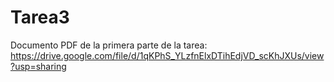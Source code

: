 # Tarea3
Documento PDF de la primera parte de la tarea:
https://drive.google.com/file/d/1qKPhS_YLzfnElxDTihEdjVD_scKhJXUs/view?usp=sharing
